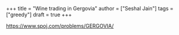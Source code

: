 +++
title = "Wine trading in Gergovia"
author = ["Seshal Jain"]
tags = ["greedy"]
draft = true
+++

<https://www.spoj.com/problems/GERGOVIA/>
